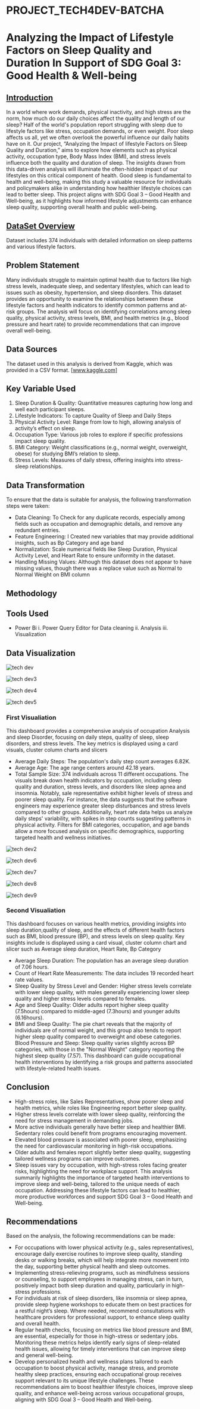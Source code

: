 # PROJECT_TECH4DEV-BATCHA

# Analyzing the Impact of Lifestyle Factors on Sleep Quality and Duration In Support of SDG Goal 3: Good Health & Well-being

## [Introduction](Introduction)
In a world where work demands, physical inactivity, and high stress are the norm, how much do our daily choices affect the quality and length of our sleep? 
Half of the world's population report struggling with sleep due to lifestyle factors like stress, occupation demands, or even weight. Poor sleep affects us all, 
yet we often overlook the powerful influence our daily habits have on it.
Our project, “Analyzing the Impact of lifestyle Factors on Sleep Quality and Duration,” aims to explore how elements such as physical activity, occupation type, Body Mass Index (BMI),
and stress levels influence both the quality and duration of sleep. The insights drawn from this data-driven analysis 
will illuminate the often-hidden impact of our lifestyles on this critical component of health.
Good sleep is fundamental to health and well-being, making this study a valuable resource for individuals and policymakers alike in understanding how healthier lifestyle choices can lead to better sleep.
This project aligns with SDG Goal 3 – Good Health and Well-being, as it highlights how informed lifestyle adjustments can enhance sleep quality, supporting overall health and public well-being.

## [DataSet Overview](DataSetOverview)
Dataset includes 374 individuals with detailed information on sleep patterns and various lifestyle factors.

## Problem Statement
Many individuals struggle to maintain optimal health due to factors like high stress levels, inadequate sleep, and sedentary lifestyles, which can lead to issues such as obesity, hypertension, and sleep disorders. This dataset provides an opportunity to examine the relationships between these lifestyle factors and health indicators to identify common patterns and at-risk groups. The analysis will focus on identifying correlations among sleep quality, physical activity, stress levels, BMI, and health metrics (e.g., blood pressure and heart rate) to provide recommendations that can improve overall well-being.

## Data Sources

The dataset used in this analysis is derived from Kaggle, which was provided in a CSV format. [www.kaggle.com]

## Key Variable Used
1. Sleep Duration & Quality: Quantitative measures capturing how long and well each participant sleeps.
2. Lifestyle Indicators: To capture Quality of Sleep and Daily Steps
3. Physical Activity Level: Range from low to high, allowing analysis of activity’s effect on sleep.
4. Occupation Type: Various job roles to explore if specific professions impact sleep quality.
5. BMI Category: Weight classifications (e.g., normal weight, overweight, obese) for studying BMI’s relation to sleep.
6. Stress Levels: Measures of daily stress, offering insights into stress-sleep relationships.

## Data Transformation
To ensure that the data is suitable for analysis, the following transformation steps were taken:
-   Data Cleaning: To Check for any duplicate records, especially among fields such as occupation and demographic details, and remove any redundant entries.
-   Feature Engineering: I Created new variables that may provide additional insights, such as Bp Category and age band   
-   Normalization: Scale numerical fields like Sleep Duration, Physical Activity Level, and Heart Rate to ensure uniformity in the dataset.
-   Handling Missing Values: Although this dataset does not appear to have missing values, though there was a replace value such as Normal to Normal Weight on BMI column

## Methodology
## Tools Used
- Power Bi
   i. Power Query Editor for Data cleaning
  ii. Analysis
  iii. Visualization

## Data Visualization

![tech dev](https://github.com/user-attachments/assets/bd7129ca-85e3-4ab8-bb9d-f46e17e284b4)

![tech dev3](https://github.com/user-attachments/assets/077790a2-3075-43b9-aabd-a945512a3a22)

![tech dev4](https://github.com/user-attachments/assets/b6229298-7110-4b86-a33f-d376ef644f27)

![tech dev5](https://github.com/user-attachments/assets/166ed11e-1abd-41ed-8d50-1f50adc5d838)

### First Visualiation
This dashboard provides a comprehensive analysis of occupation Analysis and sleep Disorder, focusing on daily steps, 
quality of sleep, sleep disorders, and stress levels. 
The key metrics is displayed using a card visuals, cluster column charts and slicers
*   Average Daily Steps: The population's daily step count averages 6.82K.
*   Average Age: The age range centers around 42.18 years.
*   Total Sample Size: 374 individuals across 11 different occupations.
The visuals break down health indicators by occupation, including sleep quality and duration, 
stress levels, and disorders like sleep apnea and insomnia. Notably, sale representative exhibit higher 
levels of stress and poorer sleep quality. For instance, the data suggests that the software 
engineers may experience greater sleep disturbances and stress levels compared to other groups.
Additionally, heart rate data helps us analyze daily steps' variability, with spikes in step counts 
suggesting patterns in physical activity. Filters for BMI categories, occupation, and age bands allow 
a more focused analysis on specific demographics, supporting targeted health and wellness initiatives.

![tech dev2](https://github.com/user-attachments/assets/23377c2e-c198-45b4-983d-68aa65dd27c7)

![tech dev6](https://github.com/user-attachments/assets/fc11a18e-e077-48d6-bec9-36217a6cb971)

![tech dev7](https://github.com/user-attachments/assets/2abca514-487c-4ca7-a48c-4107aadd2445)

![tech dev8](https://github.com/user-attachments/assets/d0ab93a6-c05f-443f-901c-9c33c802f29a)

![tech dev9](https://github.com/user-attachments/assets/a132289e-ecf0-42d8-852e-7d99e649fe68)


### Second Visualiation
This dashboard focuses on various health metrics, providing insights into sleep duration,quality of sleep, and the effects of different health factors such as BMI, blood pressure (BP), and stress levels on sleep quality.
Key insights include is displayed using a card visual, cluster column chart and slicer
such as Average sleep duration, Heart Rate, Bp Category
*   Average Sleep Duration: The population has an average sleep duration of 7.06 hours.
*   Count of Heart Rate Measurements: The data includes 19 recorded heart rate values.
*   Sleep Quality by Stress Level and Gender: Higher stress levels correlate with lower sleep quality, 
with males generally experiencing lower sleep quality and higher stress levels compared to females.
*   Age and Sleep Quality: Older adults report higher sleep quality (7.5hours) compared to middle-aged (7.3hours) and younger adults (6.16hours).
*   BMI and Sleep Quality: The pie chart reveals that the majority of individuals are of normal weight, and this group also tends to report higher sleep quality compared to overweight and obese categories.
Blood Pressure and Sleep: Sleep quality varies slightly across BP categories, with those in the "Normal Weight" category reporting the highest sleep quality (7.57).
This dashboard can guide occupational health interventions by identifying a risk groups and patterns associated with lifestyle-related health issues.
 
## Conclusion
-  High-stress roles, like Sales Representatives, show poorer sleep and health metrics, while roles like Engineering report better sleep quality.
-  Higher stress levels correlate with lower sleep quality, reinforcing the need for stress management in demanding jobs.
-  More active individuals generally have better sleep and healthier BMI. Sedentary roles could benefit from programs encouraging movement.
-  Elevated blood pressure is associated with poorer sleep, emphasizing the need for cardiovascular monitoring in high-risk occupations.
-  Older adults and females report slightly better sleep quality, suggesting tailored wellness programs can improve outcomes.
-  Sleep issues vary by occupation, with high-stress roles facing greater risks, highlighting the need for workplace support.
This analysis summarily highlights the importance of targeted health interventions to improve sleep and well-being, tailored to the unique needs of each occupation. Addressing these lifestyle factors can lead to healthier, more productive workforces and support SDG Goal 3 – Good Health and Well-being.

## Recommendations
Based on the analysis, the following recommendations can be made: 
-  For occupations with lower physical activity (e.g., sales representatives), encourage daily exercise routines to improve sleep quality, standing desks or walking breaks, which will help integrate more movement into the day, supporting better physical health and sleep outcomes.
-  Implementing stress-relieving programs, such as mindfulness sessions or counseling, to support employees in managing stress, can in turn, positively impact both sleep duration and quality, particularly in high-stress professions.
-  For individuals at risk of sleep disorders, like insomnia or sleep apnea, provide sleep hygiene workshops to educate them on best practices for a restful night’s sleep. Where needed, recommend consultations with healthcare providers for professional support, to enhance sleep quality and overall health.
-  Regular health checks, focusing on metrics like blood pressure and BMI, are essential, especially for those in high-stress or sedentary jobs. Monitoring these metrics helps identify early signs of sleep-related health issues, allowing for timely interventions that can improve sleep and general well-being.
-  Develop personalized health and wellness plans tailored to each occupation to boost physical activity, manage stress, and promote healthy sleep practices, ensuring each occupational group receives support relevant to its unique lifestyle challenges.
These recommendations aim to boost healthier lifestyle choices, improve sleep quality, and enhance well-being across various occupational groups, aligning with SDG Goal 3 – Good Health and Well-being.



